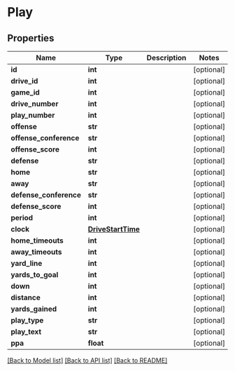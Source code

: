 # Play

## Properties
Name | Type | Description | Notes
------------ | ------------- | ------------- | -------------
**id** | **int** |  | [optional] 
**drive_id** | **int** |  | [optional] 
**game_id** | **int** |  | [optional] 
**drive_number** | **int** |  | [optional] 
**play_number** | **int** |  | [optional] 
**offense** | **str** |  | [optional] 
**offense_conference** | **str** |  | [optional] 
**offense_score** | **int** |  | [optional] 
**defense** | **str** |  | [optional] 
**home** | **str** |  | [optional] 
**away** | **str** |  | [optional] 
**defense_conference** | **str** |  | [optional] 
**defense_score** | **int** |  | [optional] 
**period** | **int** |  | [optional] 
**clock** | [**DriveStartTime**](DriveStartTime.md) |  | [optional] 
**home_timeouts** | **int** |  | [optional] 
**away_timeouts** | **int** |  | [optional] 
**yard_line** | **int** |  | [optional] 
**yards_to_goal** | **int** |  | [optional] 
**down** | **int** |  | [optional] 
**distance** | **int** |  | [optional] 
**yards_gained** | **int** |  | [optional] 
**play_type** | **str** |  | [optional] 
**play_text** | **str** |  | [optional] 
**ppa** | **float** |  | [optional] 

[[Back to Model list]](../README.md#documentation-for-models) [[Back to API list]](../README.md#documentation-for-api-endpoints) [[Back to README]](../README.md)


